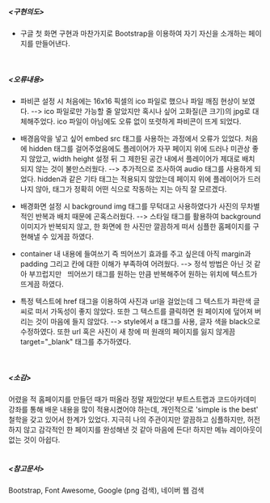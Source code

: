 ##### <구현의도>
- 구글 첫 화면 구현과 마찬가지로 Bootstrap을 이용하여 자기 자신을 소개하는 페이지를 만들어낸다.
<br>

##### <오류내용>
- 파비콘 설정 시 처음에는 16x16 픽셀의 ico 파일로 했으나 파일 깨짐 현상이 보였다.
--> ico 파일로만 가능할 줄 알았지만 혹시나 싶어 고화질(큰 크기)의 jpg로 대체해주었다. ico 파일이 아님에도 오류 없이 또렷하게 파비콘이 뜨게 되었다.

- 배경음악을 넣고 싶어 embed src 태그를 사용하는 과정에서 오류가 있었다. 처음에 hidden 태그를 걸어주었음에도 플레이어가 자꾸 페이지 위에 드러나 미관상 좋지 않았고, width height 설정 뒤 그 제한된 공간 내에서 플레이어가 제대로 배치 되지 않는 것이 불만스러웠다.
--> 추가적으로 조사하여 audio 태그를 사용하게 되었다. hidden과 같은 기타 태그는 적용되지 않았는데 페이지 위에 플레이어가 드러나지 않아, 태그가 정확히 어떤 식으로 작동하는 지는 아직 잘 모르겠다.

- 배경화면 설정 시 background img 태그를 무턱대고 사용하였다가 사진의 무차별적인 반복과 배치 때문에 곤혹스러웠다.
--> 스타일 태그를 활용하여 background 이미지가 반복되지 않고, 한 화면에 한 사진만 깔끔하게 떠서 심플한 홈페이지를 구현해낼 수 있게끔 하였다.

- container 내 내용에 들여쓰기 즉 띄어쓰기 효과를 주고 싶은데 아직 margin과 padding 그리고 칸에 대한 이해가 부족하여 어려웠다.
--> 정석 방법은 아닌 것 같아 부끄럽지만 &nbsp; 띄어쓰기 태그를 원하는 만큼 반복해주어 원하는 위치에 텍스트가 뜨게끔 하였다.

- 특정 텍스트에 href 태그을 이용하여 사진과 url을 걸었는데 그 텍스트가 파란색 글씨로 떠서 가독성이 좋지 않았다. 또한 그 텍스트를 클릭하면 원 페이지에 덮어져 버리는 것이 마음에 들지 않았다.
--> style에서 a 태그를 사용, 글자 색을 black으로 수정하였다. 또한 url 혹은 사진이 새 창에 떠 원래의 페이지를 잃지 않게끔 target="_blank" 태그를 추가하였다.
<br>

##### <소감>
어렸을 적 홈페이지를 만들던 때가 떠올라 정말 재밌었다! 부트스트랩과 코드아카데미 강좌를 통해 배운 내용을 많이 적용시켰어야 하는데, 개인적으로 'simple is the best' 철학을 갖고 있어서 한계가 있었다. 지극히 나의 주관이지만 깔끔하고 심플하지만, 허전하지 않고 감각적인 한 페이지를 완성해낸 것 같아 마음에 든다! 하지만 메뉴 레이아웃이 없는 것이 아쉽다.
<br>
<br>

##### <참고문서>
Bootstrap, Font Awesome, Google (png 검색), 네이버 웹 검색
